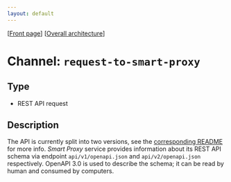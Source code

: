 ```yaml
---
layout: default
---
```

\[[Front page](../overall-architecture.html)\] \[[Overall architecture](../overall-architecture.html)\]



# Channel: `request-to-smart-proxy`



## Type

* REST API request



## Description

The API is currently split into two versions, see the [corresponding
README](https://github.com/RedHatInsights/insights-results-smart-proxy/blob/master/server/api/README.md)
for more info. *Smart Proxy* service provides information about its REST API
schema via endpoint `api/v1/openapi.json` and `api/v2/openapi.json`
respectively. OpenAPI 3.0 is used to describe the schema; it can be read by
human and consumed by computers.
